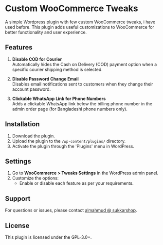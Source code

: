 # Custom WooCommerce Tweaks
A simple Wordpress plugin with few custom WooCommerce tweaks, i have used before.
This plugin adds useful customizations to WooCommerce for better functionality and user experience.

## Features
1. **Disable COD for Courier**  
   Automatically hides the Cash on Delivery (COD) payment option when a specific courier shipping method is selected.

2. **Disable Password Change Email**  
   Disables email notifications sent to customers when they change their account password.

3. **Clickable WhatsApp Link for Phone Numbers**  
   Adds a clickable WhatsApp link below the billing phone number in the admin order page (for Bangladeshi phone numbers only).

## Installation
1. Download the plugin.
2. Upload the plugin to the `/wp-content/plugins/` directory.
3. Activate the plugin through the 'Plugins' menu in WordPress.

## Settings
1. Go to **WooCommerce > Tweaks Settings** in the WordPress admin panel.
2. Customize the options:
   - Enable or disable each feature as per your requirements.

## Support
For questions or issues, please contact [almahmud @ sukkarshop](https://thealmahmud.blogspot.com).

## License
This plugin is licensed under the GPL-3.0+.
